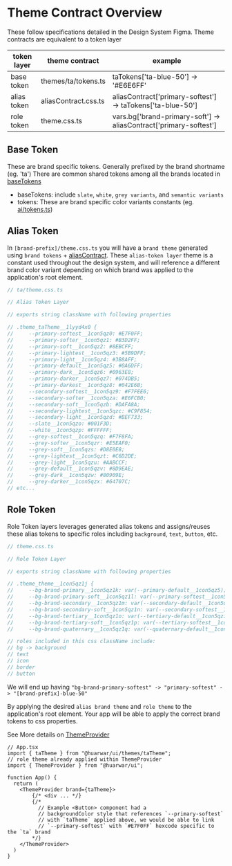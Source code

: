 # Theme Contract Overview

These follow specifications detailed in the Design System Figma.
Theme contracts are equivalent to a token layer

|token layer|theme contract       |example                                                          |
|-----------|---------------------|-----------------------------------------------------------------|
|base token |themes/ta/tokens.ts  |taTokens['ta-blue-50'] -> '#E6E6FF'                              |
|alias token|aliasContract.css.ts |aliasContract['primary-softest'] -> taTokens['ta-blue-50']       |
|role token |theme.css.ts         |vars.bg['brand-primary-soft'] -> aliasContract['primary-softest']|

## Base Token

These are brand specific tokens. Generally prefixed by the brand shortname (eg. 'ta')
There are common shared tokens among all the brands located in [baseTokens](../lib/styles/themes/ta/baseTokens.ts)

- baseTokens: include `slate`, `white`, `grey variants`, and `semantic variants`
- tokens: These are brand specific color variants constants (eg. [ai/tokens.ts](../lib/styles/themes/ai/tokens.ts))

## Alias Token

In `[brand-prefix]/theme.css.ts` you will have a `brand theme` generated using `brand tokens` + [aliasContract](../lib/styles/aliasContract.css.ts).
These `alias-token layer` theme is a constant used throughout the design system, and will reference a different brand color variant depending on which brand was applied to the application's root element.

```ts
// ta/theme.css.ts

// Alias Token Layer

// exports string className with following properties

// .theme_taTheme__1lyyd4x0 {
//     --primary-softest__1con5qz0: #E7F0FF;
//     --primary-softer__1con5qz1: #B3D2FF;
//     --primary-soft__1con5qz2: #8EBCFF;
//     --primary-lightest__1con5qz3: #5B9DFF;
//     --primary-light__1con5qz4: #3B8AFF;
//     --primary-default__1con5qz5: #0A6DFF;
//     --primary-dark__1con5qz6: #0963E8;
//     --primary-darker__1con5qz7: #074DB5;
//     --primary-darkest__1con5qz8: #042E6B;
//     --secondary-softest__1con5qz9: #F7FEE6;
//     --secondary-softer__1con5qza: #E6FCB0;
//     --secondary-soft__1con5qzb: #DAFA8A;
//     --secondary-lightest__1con5qzc: #C9F854;
//     --secondary-light__1con5qzd: #BEF733;
//     --slate__1con5qzo: #001F3D;
//     --white__1con5qzp: #FFFFFF;
//     --grey-softest__1con5qzq: #F7F8FA;
//     --grey-softer__1con5qzr: #E5EAF0;
//     --grey-soft__1con5qzs: #D8E0E8;
//     --grey-lightest__1con5qzt: #C6D2DE;
//     --grey-light__1con5qzu: #AABCCF;
//     --grey-default__1con5qzv: #8D9EAE;
//     --grey-dark__1con5qzw: #80909E;
//     --grey-darker__1con5qzx: #64707C;
// etc...

```

## Role Token

Role Token layers leverages generated alias tokens and assigns/reuses these alias tokens to specific roles including `background`, `text`, `button`, etc.

```ts
// theme.css.ts

// Role Token Layer

// exports string className with following properties

// .theme_theme__1con5qz1j {
//     --bg-brand-primary__1con5qz1k: var(--primary-default__1con5qz5);
//     --bg-brand-primary-soft__1con5qz1l: var(--primary-softest__1con5qz0);
//     --bg-brand-secondary__1con5qz1m: var(--secondary-default__1con5qze);
//     --bg-brand-secondary-soft__1con5qz1n: var(--secondary-softest__1con5qz9);
//     --bg-brand-tertiary__1con5qz1o: var(--tertiary-default__1con5qzi);
//     --bg-brand-tertiary-soft__1con5qz1p: var(--tertiary-softest__1con5qzj);
//     --bg-brand-quaternary__1con5qz1q: var(--quaternary-default__1con5qzk);

// roles included in this css className include:
// bg -> background
// text
// icon
// border
// button
```

We will end up having
`"bg-brand-primary-softest" -> "primary-softest" -> "[brand-prefix]-blue-50"`

By applying the desired `alias brand theme` and `role theme` to the application's root element.
Your app will be able to apply the correct brand tokens to css properties.

See More details on [ThemeProvider](../lib/styles/ThemeProvider.tsx)

```tsx
// App.tsx
import { taTheme } from "@huarwar/ui/themes/taTheme";
// role theme already applied within ThemeProvider
import { ThemeProvider } from "@huarwar/ui";

function App() {
  return (
    <ThemeProvider brand={taTheme}>
        {/* <div ... */}
        {/* 
          // Example <Button> component had a 
          // backgroundColor style that references `--primary-softest`
          // with `taTheme` applied above, we would be able to link 
          // `--primary-softest` with `#E7F0FF` hexcode specific to the `ta` brand
        */}
    </ThemeProvider>
  )
}
```
